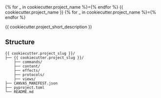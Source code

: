 {% for _ in cookiecutter.project_name %}={% endfor %}
{{ cookiecutter.project_name }}
{% for _ in cookiecutter.project_name %}={% endfor %}

{{ cookiecutter.project_short_description }}

## Structure

```
{{ cookiecutter.project_slug }}/
├── {{ cookiecutter.project_slug }}/
    ├── commands/
    ├── content/
    ├── effects/
    ├── protocols/
    ├── views/
├── CANVAS_MANIFEST.json
├── pyproject.toml
└── README.md
```
